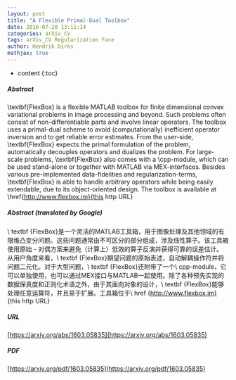 ```yaml
---
layout: post
title: "A Flexible Primal-Dual Toolbox"
date: 2016-07-20 13:11:14
categories: arXiv_CV
tags: arXiv_CV Regularization Face
author: Hendrik Dirks
mathjax: true
---
```


* content
{:toc}

##### Abstract
\textbf{FlexBox} is a flexible MATLAB toolbox for finite dimensional convex variational problems in image processing and beyond. Such problems often consist of non-differentiable parts and involve linear operators. The toolbox uses a primal-dual scheme to avoid (computationally) inefficient operator inversion and to get reliable error estimates. From the user-side, \textbf{FlexBox} expects the primal formulation of the problem, automatically decouples operators and dualizes the problem. For large-scale problems, \textbf{FlexBox} also comes with a \cpp-module, which can be used stand-alone or together with MATLAB via MEX-interfaces. Besides various pre-implemented data-fidelities and regularization-terms, \textbf{FlexBox} is able to handle arbitrary operators while being easily extendable, due to its object-oriented design. The toolbox is available at \href{http://www.flexbox.im}{this http URL}

##### Abstract (translated by Google)
\ textbf {FlexBox}是一个灵活的MATLAB工具箱，用于图像处理及其他领域的有限维凸变分问题。这些问题通常由不可区分的部分组成，涉及线性算子。该工具箱使用原始 - 对偶方案来避免（计算上）低效的算子反演并获得可靠的误差估计。从用户角度来看，\ textbf {FlexBox}期望问题的原始表述，自动解耦操作符并将问题二元化。对于大型问题，\ textbf {FlexBox}还附带了一个\ cpp-module，它可以单独使用，也可以通过MEX接口与MATLAB一起使用。除了各种预先实现的数据保真度和正则化术语之外，由于其面向对象的设计，\ textbf {FlexBox}能够处理任意运算符，并且易于扩展。工具箱位于\ href {http://www.flexbox.im} {this http URL}

##### URL
[https://arxiv.org/abs/1603.05835](https://arxiv.org/abs/1603.05835)

##### PDF
[https://arxiv.org/pdf/1603.05835](https://arxiv.org/pdf/1603.05835)

